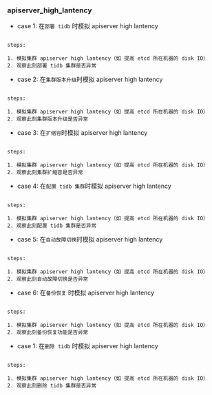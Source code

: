 ### apiserver_high_lantency

- case 1: 在`部署 tidb` 时模拟 apiserver high lantency


```

steps:

1. 模拟集群 apiserver high lantency（如 提高 etcd 所在机器的 disk IO）
2. 观察此刻部署 tidb 集群是否异常

```

- case 2: 在`集群版本升级`时模拟 apiserver high lantency


```

steps:

1. 模拟集群 apiserver high lantency（如 提高 etcd 所在机器的 disk IO）
2. 观察此刻集群版本升级是否异常

```


- case 3: 在`扩缩容`时模拟 apiserver high lantency


```

steps:

1. 模拟集群 apiserver high lantency（如 提高 etcd 所在机器的 disk IO）
2. 观察此刻集群扩缩容是否异常

```

- case 4: 在`配置 tidb 集群`时模拟 apiserver high lantency


```

steps:

1. 模拟集群 apiserver high lantency（如 提高 etcd 所在机器的 disk IO）
2. 观察此刻配置 tidb 集群是否异常

```

- case 5: 在`自动故障切换`时模拟 apiserver high lantency


```

steps:

1. 模拟集群 apiserver high lantency（如 提高 etcd 所在机器的 disk IO）
2. 观察此刻自动故障切换是否异常

```

- case 6: 在`备份恢复` 时模拟 apiserver high lantency


```

steps:

1. 模拟集群 apiserver high lantency（如 提高 etcd 所在机器的 disk IO）
2. 观察此刻备份恢复功能是否异常

```

- case 1: 在`删除 tidb` 时模拟 apiserver high lantency


```

steps:

1. 模拟集群 apiserver high lantency（如 提高 etcd 所在机器的 disk IO）
2. 观察此刻删除 tidb 集群是否异常

```